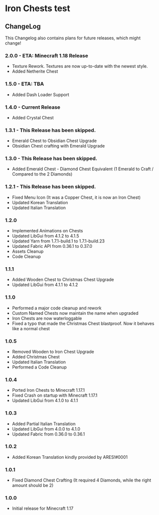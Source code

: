 # Iron Chests test

## ChangeLog
This Changelog also contains plans for future releases, which might change!

### 2.0.0 - ETA: Minecraft 1.18 Release
- Texture Rework. Textures are now up-to-date with the newest style.
- Added Netherite Chest

### 1.5.0 - ETA: TBA
- Added Dash Loader Support

### 1.4.0 - Current Release
- Added Crystal Chest

### 1.3.1 - This Release has been skipped.
- Emerald Chest to Obsidian Chest Upgrade
- Obsidian Chest crafting with Emerald Upgrade

### 1.3.0 - This Release has been skipped.
- Added Emerald Chest - Diamond Chest Equivalent (1 Emerald to Craft / Compared to the 2 Diamonds)

### 1.2.1 - This Release has been skipped.
- Fixed Menu Icon (It was a Copper Chest, it is now an Iron Chest)
- Updated Korean Translation
- Updated Italian Translation

### 1.2.0 
- Implemented Animations on Chests
- Updated LibGui from 4.1.2 to 4.1.5
- Updated Yarn from 1.7.1-build.1 to 1.7.1-build.23
- Updated Fabric API from 0.36.1 to 0.37.0
- Assets Cleanup
- Code Cleanup

### 1.1.1
- Added Wooden Chest to Christmas Chest Upgrade
- Updated LibGui from 4.1.1 to 4.1.2

### 1.1.0
- Performed a major code cleanup and rework
- Custom Named Chests now maintain the name when upgraded
- Iron Chests are now waterloggable
- Fixed a typo that made the Christmas Chest blastproof. Now it behaves like a normal chest

### 1.0.5
- Removed Wooden to Iron Chest Upgrade
- Added Christmas Chest
- Updated Italian Translation
- Performed a Code Cleanup

### 1.0.4
- Ported Iron Chests to Minecraft 1.17.1
- Fixed Crash on startup with Minecraft 1.17.1
- Updated LibGui from 4.1.0 to 4.1.1

### 1.0.3
- Added Partial Italian Translation
- Updated LibGui from 4.0.0 to 4.1.0
- Updated Fabric from 0.36.0 to 0.36.1

### 1.0.2
- Added Korean Translation kindly provided by ARES!#0001

### 1.0.1
- Fixed Diamond Chest Crafting (It required 4 Diamonds, while the right amount should be 2)

### 1.0.0 
- Initial release for Minecraft 1.17
